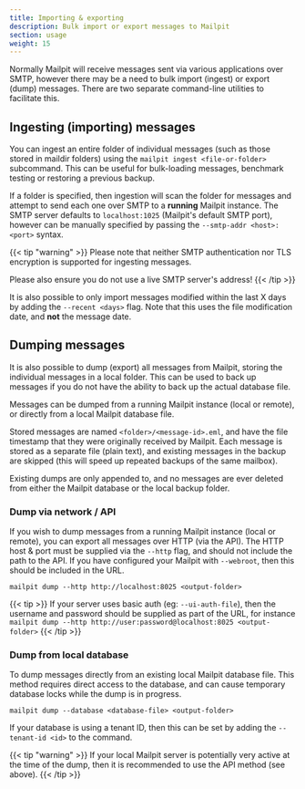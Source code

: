 ```yaml
---
title: Importing & exporting
description: Bulk import or export messages to Mailpit
section: usage
weight: 15
---
```


Normally Mailpit will receive messages sent via various applications over SMTP, however there may be a need to bulk import (ingest) or export (dump) messages.
There are two separate command-line utilities to facilitate this.


## Ingesting (importing) messages

You can ingest an entire folder of individual messages (such as those stored in maildir folders) using the `mailpit ingest <file-or-folder>` subcommand. 
This can be useful for bulk-loading messages, benchmark testing or restoring a previous backup.

If a folder is specified, then ingestion will scan the folder for messages and attempt to send each one over SMTP to a **running** Mailpit instance. 
The SMTP server defaults to `localhost:1025` (Mailpit's default SMTP port), however can be manually specified by passing the `--smtp-addr <host>:<port>` syntax.

{{< tip "warning" >}}
Please note that neither SMTP authentication nor TLS encryption is supported for ingesting messages.

Please also ensure you do not use a live SMTP server's address!
{{< /tip >}}

It is also possible to only import messages modified within the last X days by adding the `--recent <days>` flag. 
Note that this uses the file modification date, and **not** the message date.


## Dumping messages

It is also possible to dump (export) all messages from Mailpit, storing the individual messages in a local folder. This can be used to back up messages
if you do not have the ability to back up the actual database file.

Messages can be dumped from a running Mailpit instance (local or remote), or directly from a local Mailpit database file.

Stored messages are named `<folder>/<message-id>.eml`, and have the file timestamp that they were originally received by Mailpit. 
Each message is stored as a separate file (plain text), and existing messages in the backup are skipped (this will speed up repeated backups of the same mailbox).

Existing dumps are only appended to, and no messages are ever deleted from either the Mailpit database or the local backup folder.


### Dump via network / API

If you wish to dump messages from a running Mailpit instance (local or remote), you can export all messages over HTTP (via the API). 
The HTTP host & port must be supplied via the `--http` flag, and should not include the path to the API. If you have configured your
Mailpit with `--webroot`, then this should be included in the URL.

```shell
mailpit dump --http http://localhost:8025 <output-folder>
```

{{< tip >}}
If your server uses basic auth (eg: `--ui-auth-file`), then the username and password should be supplied as part of the URL, for instance
`mailpit dump --http http://user:password@localhost:8025 <output-folder>`
{{< /tip >}}


### Dump from local database

To dump messages directly from an existing local Mailpit database file. This method requires direct access to the database, 
and can cause temporary database locks while the dump is in progress.

```shell
mailpit dump --database <database-file> <output-folder>
```

If your database is using a tenant ID, then this can be set by adding the `--tenant-id <id>` to the command.

{{< tip "warning" >}}
If your local Mailpit server is potentially very active at the time of the dump, then it is recommended to use the API method (see above).
{{< /tip >}}
